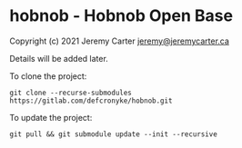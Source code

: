 # hobnob - Hobnob Open Base  
  
Copyright (c) 2021 Jeremy Carter <jeremy@jeremycarter.ca>  
  
Details will be added later.  
  
To clone the project:  
```shell
git clone --recurse-submodules https://gitlab.com/defcronyke/hobnob.git
```  
  
To update the project:  
```shell
git pull && git submodule update --init --recursive
```  
  
